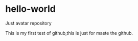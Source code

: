 # hello-world
Just avatar repository

This is my first test of github,this is just for maste the github.
